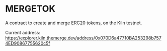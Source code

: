 # MERGETOK

A contract to create and merge ERC20 tokens, on the Kiln testnet.

Current address: https://explorer.kiln.themerge.dev/address/0x070D6a47710BA253298b7574ED90867755620c5f
